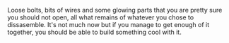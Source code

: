 Loose bolts, bits of wires and some glowing parts that you are pretty sure you should not open, all what remains of whatever you chose to dissasemble.
It's not much now but if you manage to get enough of it together, you should be able to build something cool with it.
